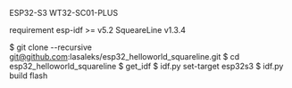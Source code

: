 ESP32-S3
WT32-SC01-PLUS


requirement 
esp-idf >= v5.2
SqueareLine v1.3.4

$ git clone --recursive git@github.com:lasaleks/esp32_helloworld_squareline.git
$ cd esp32_helloworld_squareline
$ get_idf
$ idf.py set-target esp32s3
$ idf.py build flash

